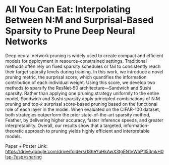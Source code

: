 # All You Can Eat: Interpolating Between N:M and Surprisal-Based Sparsity to Prune Deep Neural Networks

Deep neural network pruning is widely used to create compact and efficient models for deployment in resource-constrained settings. Traditional methods often rely on fixed sparsity schedules or fail to consistently reach their target sparsity levels during training. In this work, we introduce a novel pruning metric, the surprisal score, which quantifies the information contribution of each individual weight. Using this score, we develop two methods to sparsify the ResNet-50 architecture—Sandwich and Sushi sparsity. Rather than applying one pruning strategy uniformly to the entire model, Sandwich and Sushi sparsity apply principled combinations of N:M pruning and top-$k$ surprisal score-based pruning based on the functional role of each layer in the model. When evaluated on the CIFAR-100 dataset, both strategies outperform the prior state-of-the-art sparsity method, Feather, by delivering higher accuracy, faster inference speeds, and greater interpretability. Overall, our results show that a targeted, information-theoretic approach to pruning yields highly efficient and interpretable models.

Paper + Poster Link: https://drive.google.com/drive/folders/18heYuHkAwX3tgEN1vWhP1l53mkH0lsp-?usp=sharing

